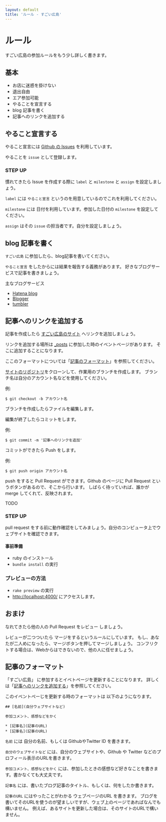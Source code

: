 ```yaml
---
layout: default
title: 'ルール - すごい広島'
---
```


# ルール

すごい広島の参加ルールをもう少し詳しく書きます。

## 基本

* お店に迷惑を掛けない
* 退出自由
* エア参加可能
* やることを宣言する
* blog 記事を書く
* 記事へのリンクを追加する

## やること宣言する

やること宣言には [Github の Issues](https://github.com/great-h/great-h.github.io/issues?state=open) を利用しています。

やることを `issue` として登録します。

### STEP UP

慣れてきたら Issue を作成する際に `label` と `milestone` と `assign` を設定しましょう。

`label` には `やること宣言` というのを用意しているのでこれを利用してください。

`milestone` には 日付を利用しています。参加した日付の `milestone` を設定してください。

`assign` はその `issue` の担当者です。自分を設定しましょう。

## blog 記事を書く

`すごい広島` に参加したら、blog記事を書いてください。

`やること宣言` をしたからには結果を報告する義務があります。
好きなブログサービスで記事を書きましょう。

主なブログサービス

* [Hatena blog](http://hatenablog.com/?locale.lang=ja)
* [Blogger](http://www.blogger.com/start?hl=ja)
* [tumbler](http://www.tumblr.com/)

<h2 id="記事へのリンクを追加する">記事へのリンクを追加する</h2>

記事を作成したら [すごい広島のサイト](http://great-h.github.io/) へリンクを追加しましょう。

リンクを追加する場所は [_posts](https://github.com/great-h/great-h.github.io/tree/master/_posts) に参加した時のイベントページがあります。
そこに追加することになります。

ここのフォーマットについては「[記事のフォーマット](#記事のフォーマット)」を参照してください。

[サイトのリポジトリ](https://github.com/great-h/great-h.github.io)をクローンして、作業用のブランチを作成します。
ブランチ名は自分のアカウント名などを使用してください。


例:

```
$ git checkout -b アカウント名
```

ブランチを作成したらファイルを編集します。

編集が終了したらコミットをします。

例:

```
$ git commit -m '記事へのリンクを追加'
```

コミットができたら Push をします。

例:


```
$ git push origin アカウント名
```

push をすると Pull Request ができます。Github のページに Pull Request というボタンがあるので、そこから行います。
しばらく待っていれば、誰かが merge してくれて、反映されます。

TODO

### STEP UP

pull request をする前に動作確認をしてみましょう。自分のコンピュータ上でウェブサイトを確認できます。

#### 事前準備

* ruby のインストール
* `bundle install` の実行

### プレビューの方法

* `rake preview` の実行
* [http://localhost:4000/](http://localhost:4000/) にアクセスします。

## おまけ

なれてきたら他の人の Pull Request をレビュー しましょう。

レビューが二つついたら マージをするというルールにしています。
もし、あなたが二人めになったら、マージボタンを押してマージしましょう。
コンフリクトする場合は、Webからはできないので、他の人に任せましょう。

<h2 id="記事のフォーマット">記事のフォーマット</h2>

「すごい広島」 に参加するとイベトページを更新することになります。
詳しくは「[記事へのリンクを追加する](#記事へのリンクを追加する)」を参照してください。

このイベントぺーじを更新する時のフォーマットは 以下のようになります。

```
## [名前](自分ウェブサイトなど)

参加コメント、感想などをかく

* [記事名](記事のURL)
* [記事名](記事のURL)
```

`名前` には 自分の名前、もしくは GithubやTwitter ID を書きます。

`自分のウェブサイトなど` には、自分のウェブサイトや、Github や Twitter などのプロフィール表示のURLを書きます。

`参加コメント、感想などをかく` には、参加したときの感想など好きなことを書きます。書かなくても大丈夫です。

`記事名` には、書いたブログ記事のタイトル、もしくは、何をしたか書きます。

`記事のURL` にはやったことがわかる ウェブページのURL を書きます。
ブログを書いてそのURLを使うのが望ましいですが、ウェブ上のページであればなんでも構いません。
例えば、あるサイトを更新した場合は、そのサイトのURLで構いません。
